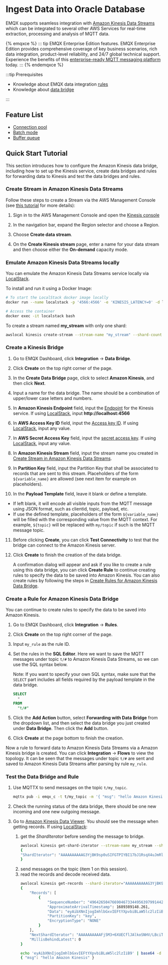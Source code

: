 # Ingest Data into Oracle Database

EMQX supports seamless integration with [Amazon Kinesis Data Streams](https://aws.amazon.com/kinesis/data-streams/) which can be integrated to several other AWS Services for real-time extraction, processing and analysis of MQTT data.

{% emqxce %}
::: tip
EMQX Enterprise Edition features. EMQX Enterprise Edition provides comprehensive coverage of key business scenarios, rich data integration, product-level reliability, and 24/7 global technical support. Experience the benefits of this [enterprise-ready MQTT messaging platform](https://www.emqx.com/en/try?product=enterprise) today.
:::
{% endemqxce %}

:::tip Prerequisites

- Knowledge about EMQX data integration [rules](./rules.md)
- Knowledge about [data bridge](./data-bridges.md)

:::

## Feature List

- [Connection pool](./data-bridges.md#connection-pool)
- [Batch mode](./data-bridges.md#batch-mode)
- [Buffer queue](./data-bridges.md#buffer-queue)

## Quick Start Tutorial

This section introduces how to configure the Amazon Kinesis data bridge, including how to set up the Kinesis service, create data bridges and rules for forwarding data to Kinesis and test the data bridges and rules.

### Create Stream in Amazon Kinesis Data Streams

Follow these steps to create a Stream via the AWS Management Console (see [this tutorial](https://docs.aws.amazon.com/streams/latest/dev/how-do-i-create-a-stream.html) for more details):

1. Sign in to the AWS Management Console and open the [Kinesis console](https://console.aws.amazon.com/kinesis)

2. In the navigation bar, expand the Region selector and choose a Region.

3. Choose **Create data stream**.

4. On the **Create Kinesis stream** page, enter a name for your data stream and then choose either the **On-demand** capacity mode.

### Emulate Amazon Kinesis Data Streams locally

You can emulate the Amazon Kinesis Data Streams service locally via [LocalStack](https://localstack.cloud/).

To install and run it using a Docker Image:

```bash
# To start the LocalStack docker image locally
docker run --name localstack -p '4566:4566' -e 'KINESIS_LATENCY=0' -d localstack/localstack:2.1

# Access the container
docker exec -it localstack bash
```

To create a stream named **my_stream** with only one shard:
```bash
awslocal kinesis create-stream --stream-name "my_stream" --shard-count 1
```

### Create a Kinesis Bridge

1. Go to EMQX Dashboard, click **Integration** -> **Data Bridge**.

2. Click **Create** on the top right corner of the page.

3. In the **Create Data Bridge** page, click to select **Amazon Kinesis**, and then click **Next**.

4. Input a name for the data bridge. The name should be a combination of upper/lower case letters and numbers.

5. In **Amazon Kinesis Endpoint** field, input the [Endpoint](https://docs.aws.amazon.com/general/latest/gr/ak.html) for the Kinesis service. If using [LocalStack](#emulate-amazon-kinesis-data-streams-locally), input **http://localhost:4566**

6. In **AWS Access Key ID** field, input the [Access key ID](https://docs.aws.amazon.com/powershell/latest/userguide/pstools-appendix-sign-up.html). If using [LocalStack](#emulate-amazon-kinesis-data-streams-locally), input any value.

7. In **AWS Secret Access Key** field, input the [secret access key](https://docs.aws.amazon.com/powershell/latest/userguide/pstools-appendix-sign-up.html). If using [LocalStack](#emulate-amazon-kinesis-data-streams-locally), input any value.

8. In **Amazon Kinesis Stream** field, input the stream name you created in [Create Stream in Amazon Kinesis Data Streams](#create-stream-in-amazon-kinesis-data-streams).

9. In **Partition Key** field, input the Partition Key that shall be associated to records that are sent to this stream. Placeholders of the form `${variable_name}` are allowed (see next item for example on placeholders).

10. In the **Payload Template** field, leave it blank or define a template.

   -  If left blank, it will encode all visible inputs from the MQTT message using JSON format, such as clientid, topic, payload, etc.
   - If use the defined template, placeholders of the form `${variable_name}` will be filled with the corresponding value from the MQTT context. For example, `${topic}` will be replaced with `my/topic` if such is the MQTT message topic.

11. Before clicking **Create**, you can click **Test Connectivity** to test that the bridge can connect to the Amazon Kinesis server.

12. Click **Create** to finish the creation of the data bridge.

    A confirmation dialog will appear and ask if you like to create a rule using this data bridge, you can click **Create Rule** to continue creating rules to specify the data to be saved into Amazon Kinesis. You can also create rules by following the steps in [Create Rules for Amazon Kinesis Data Bridge](#create-a-rule-for-amazon-kinesis-data-bridge).

### Create a Rule for Amazon Kinesis Data Bridge

You can continue to create rules to specify the data to be saved into Amazon Kinesis.

1. Go to EMQX Dashboard, click **Integration** -> **Rules**.

2. Click **Create** on the top right corner of the page.

3. Input `my_rule` as the rule ID.

3. Set the rules in the **SQL Editor**. Here we want to save the MQTT messages under topic `t/#` to Amazon Kinesis Data Streams, so we can use the SQL syntax below.

   Note: If you want to specify your own SQL syntax, make sure that the `SELECT` part includes all fields required by the payload template in the data bridge.

   ```sql
   SELECT
     *
   FROM
     "t/#"
   ```

5. Click the **Add Action** button, select **Forwarding with Data Bridge** from the dropdown list, and then select the data bridge you just created under **Data Bridge**. Then click the **Add** button.

4. Click **Create** at the page bottom to finish the creation.

Now a rule to forward data to Amazon Kinesis Data Streams via a Amazon Kinesis bridge is created. You can click **Integration** -> **Flows** to view the topology. It can be seen that the messages under topic `t/#` are sent and saved to Amazon Kinesis Data Streams after parsing by rule `my_rule`.

### Test the Data Bridge and Rule

1. Use MQTTX to send messages on the topic `t/my_topic`.

   ```bash
   mqttx pub -i emqx_c -t t/my_topic -m '{ "msg": "hello Amazon Kinesis" }'
   ```

2. Check the running status of the data bridge, there should be one new incoming and one new outgoing message.

3. Go to [Amazon Kinesis Data Viewer](https://docs.aws.amazon.com/streams/latest/dev/data-viewer.html). You should see the message when getting records.
   If using [LocalStack](#emulate-amazon-kinesis-data-streams-locally):
   1. get the *ShardIterator* before sending the message to bridge.
      ```bash
      awslocal kinesis get-shard-iterator --stream-name my_stream --shard-id shardId-000000000000 --shard-iterator-type LATEST
      {
      "ShardIterator": "AAAAAAAAAAG3YjBK9sp0uSIFGTPIYBI17bJ1RsqX4uJmRllBAZmFRnjq1kPLrgcyn7RVigmH+WsGciWpImxjXYLJhmqI2QO/DrlLfp6d1IyJFixg1s+MhtKoM6IOH0Tb2CPW9NwPYoT809x03n1zL8HbkXg7hpZjWXPmsEvkXjn4UCBf5dBerq7NLKS3RtAmOiXVN6skPpk="
      }
      ```
   2. send messages on the topic (item 1 on this session).
   3. read the records and decode received data.
      ```bash
      awslocal kinesis get-records --shard-iterator="AAAAAAAAAAG3YjBK9sp0uSIFGTPIYBI17bJ1RsqX4uJmRllBAZmFRnjq1kPLrgcyn7RVigmH+WsGciWpImxjXYLJhmqI2QO/DrlLfp6d1IyJFixg1s+MhtKoM6IOH0Tb2CPW9NwPYoT809x03n1zL8HbkXg7hpZjWXPmsEvkXjn4UCBf5dBerq7NLKS3RtAmOiXVN6skPpk="
      {
          "Records": [
              {
                  "SequenceNumber": "49642650476690467334495639799144299020426020544120356866",
                  "ApproximateArrivalTimestamp": 1689389148.261,
                  "Data": "eyAibXNnIjogImhlbGxvIEFtYXpvbiBLaW5lc2lzIiB9",
                  "PartitionKey": "key",
                  "EncryptionType": "NONE"
              }
          ],
          "NextShardIterator": "AAAAAAAAAAFj5M3+6XUECflJAlkoSNHV/LBciTYY9If2z1iP+egC/PtdVI2t1HCf3L0S6efAxb01UtvI+3ZSh6BO02+L0BxP5ssB6ONBPfFgqvUIjbfu0GOmzUaPiHTqS8nNjoBtqk0fkYFDOiATdCCnMSqZDVqvARng5oiObgigmxq8InciH+xry2vce1dF9+RRFkKLBc0=",
          "MillisBehindLatest": 0
      }

      echo 'eyAibXNnIjogImhlbGxvIEFtYXpvbiBLaW5lc2lzIiB9' | base64 -d
      { "msg": "hello Amazon Kinesis" }
      ```
